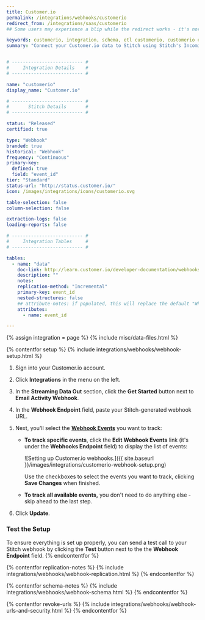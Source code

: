 ```yaml
---
title: Customer.io
permalink: /integrations/webhooks/customerio
redirect_from: /integrations/saas/customerio
## Some users may experience a blip while the redirect works - it's normal.

keywords: customerio, integration, schema, etl customerio, customerio etl, customerio schema, stitch webhooks
summary: "Connect your Customer.io data to Stitch using Stitch's Incoming Webhooks integration. In this guide, you'll find setup instructions, info about replication, and the data you can expect to see in your data warehouse."


# -------------------------- #
#     Integration Details    #
# -------------------------- #

name: "customerio"
display_name: "Customer.io"

# -------------------------- #
#       Stitch Details       #
# -------------------------- #

status: "Released"
certified: true

type: "Webhook"
branded: true
historical: "Webhook"
frequency: "Continuous"
primary-key:
  defined: true
  field: "event_id"
tier: "Standard"
status-url: "http://status.customer.io/"
icon: /images/integrations/icons/customerio.svg

table-selection: false
column-selection: false

extraction-logs: false
loading-reports: false

# -------------------------- #
#     Integration Tables     #
# -------------------------- #

tables:
  - name: "data"
    doc-link: http://learn.customer.io/developer-documentation/webhooks.html#list-of-webhook-attributes
    description: ""
    notes: 
    replication-method: "Incremental"
    primary-key: event_id
    nested-structures: false
    ## attribute-notes: if populated, this will replace the default "While we try to include everything here..." copy.
    attributes:
      - name: event_id

---
```

{% assign integration = page %}
{% include misc/data-files.html %}

{% contentfor setup %}
{% include integrations/webhooks/webhook-setup.html %}

1. Sign into your Customer.io account.
2. Click **Integrations** in the menu on the left.
3. In the **Streaming Data Out** section, click the **Get Started** button next to **Email Activity Webhook**.
4. In the **Webhook Endpoint** field, paste your Stitch-generated webhook URL.
5. Next, you'll select the [**Webhook Events**](http://learn.customer.io/developer-documentation/webhooks.html#events) you want to track:
   - **To track specific events**, click the **Edit Webhook Events** link (it's under the **Webhooks Endpoint** field) to display the list of events:

      ![Setting up Customer.io webhooks.]({{ site.baseurl }}/images/integrations/customerio-webhook-setup.png)

      Use the checkboxes to select the events you want to track, clicking **Save Changes** when finished.
   - **To track all available events,** you don't need to do anything else - skip ahead to the last step.

6. Click **Update**.

### Test the Setup
To ensure everything is set up properly, you can send a test call to your Stitch webhook by clicking the **Test** button next to the the **Webhook Endpoint** field. 
{% endcontentfor %}



{% contentfor replication-notes %}
{% include integrations/webhooks/webhook-replication.html %}
{% endcontentfor %}



{% contentfor schema-notes %}
{% include integrations/webhooks/webhook-schema.html %}
{% endcontentfor %}



{% contentfor revoke-urls %}
{% include integrations/webhooks/webhook-urls-and-security.html %}
{% endcontentfor %}